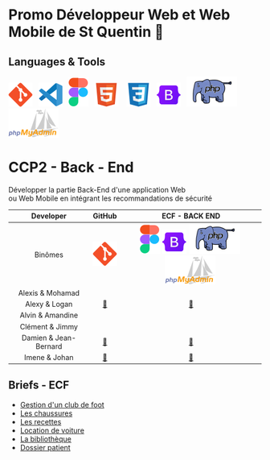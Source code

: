 # Promo Développeur Web et Web Mobile de St Quentin 👋

## Languages & Tools 
![imgGit](./profile/img/git.svg)&nbsp;&nbsp;
![imgVscode](./profile/img/vscode.svg)&nbsp;&nbsp;
![imgFigma](./profile/img/figma.svg)&nbsp;&nbsp;
![imgHtml](./profile/img/html.svg) &nbsp;&nbsp;
![imgCSS](./profile/img/css.svg)&nbsp;&nbsp;
![imgBootStrap](./profile/img/bootstrap.svg)&nbsp;&nbsp; 
![imgPhp](./profile/img/php2.svg)&nbsp;&nbsp;
![imgPhpMyAdmin](./profile/img/PhpMyAdmin.svg)&nbsp;&nbsp;

# CCP2 - Back - End
Développer la partie Back-End d'une application Web  
ou Web Mobile en intégrant les recommandations de sécurité 

|Developer|GitHub| ECF - BACK END  |
|:---------:|:------:|:-----:|
 Binômes|![imgGit](./profile/img/git.svg)| ![imgFigma](./profile/img/figma.svg)&nbsp;![imgBootStrap](./profile/img/bootstrap.svg)&nbsp; ![imgPHP](./profile/img/php2.svg)&nbsp;![imgPhpMyAdmin](./profile/img/PhpMyAdmin.svg)&nbsp;|
|Alexis & Mohamad|
|Alexy & Logan| <a href="">🔗</a> | <a href="https://github.com/DWWM-STQ/CHAUSS-EXPRESS.git">🔗</a> |
|Alvin & Amandine|
|Clément & Jimmy|
|Damien & Jean-Bernard| <a href="">🔗</a> | <a href="https://github.com/DWWM-STQ/BibliotheKa.git">🔗</a> |
|Imene & Johan| <a href="">🔗</a> | <a href="hthttps://github.com/DWWM-STQ/myDoc.git">🔗</a> |

## Briefs - ECF
* [Gestion d'un club de foot](https://github.com/DWWM-STQ/Brief_ClubDeFoot.git)
* [Les chaussures](https://github.com/DWWM-STQ/Brief_Chaussures.git)
* [Les recettes](https://github.com/DWWM-STQ/Brief_Recettes.git)
* [Location de voiture](https://github.com/DWWM-STQ/Brief_Location.git)
* [La bibliothèque](https://github.com/DWWM-STQ/Brief_Bibliotheque.git)
* [Dossier patient](https://github.com/DWWM-STQ/Brief_DossierPatient.git)

<!--

**Here are some ideas to get you started:**

🙋‍♀️ A short introduction - what is your organization all about?
🌈 Contribution guidelines - how can the community get involved?
👩‍💻 Useful resources - where can the community find your docs? Is there anything else the community should know?
🍿 Fun facts - what does your team eat for breakfast?
🧙 Remember, you can do mighty things with the power of [Markdown](https://docs.github.com/github/writing-on-github/getting-started-with-writing-and-formatting-on-github/basic-writing-and-formatting-syntax)
-->
